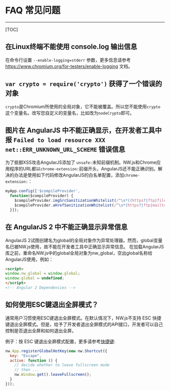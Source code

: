 # FAQ 常见问题
---

[TOC]

## 在Linux终端不能使用 console.log 输出信息
在命令行设置 `--enable-logging=stderr` 参数，更多信息请参考 https://www.chromium.org/for-testers/enable-logging 文档。

## `var crypto = require('crypto')` 获得了一个错误的对象
`crypto`是Chromium所使用的全局对象，它不能被覆盖。所以您不能使用`crypto`这个变量名。改写您自定义的变量名，比如改为`nodeCrypto`即可。

## 图片在 AngularJS 中不能正确显示，在开发者工具中报 `Failed to load resource XXX net::ERR_UNKNOWN_URL_SCHEME` 错误信息
为了抵御XSS攻击AngularJS添加了 `unsafe:`未知前缀机制。NW.js和Chrome应用程序的URL都以`chrome-extension:`前缀开头，AngularJS还不能正确识别。解决的办法是使用如下代码修改AngularJS的白名单配置，添加`chrome-extension:`：

```javascript
myApp.config(['$compileProvider',
  function($compileProvider) {
    $compileProvider.imgSrcSanitizationWhitelist(/^\s*((https?|ftp|file|blob|chrome-extension):|data:image\/)/);
    $compileProvider.aHrefSanitizationWhitelist(/^\s*(https?|ftp|mailto|tel|file|chrome-extension):/);
  }]);
```

## 在 AngularJS 2 中不能正确显示异常信息
AngularJS 2试图创建名为global的全局对象作为异常处理器。然而，global变量名已被NW.js使用，故不能在开发者工具中正确显示异常信息。
在加载AngularJS库之前，重命名NW.js中的global全局对象为nw_global，空出global名称给AngularJS使用，例如：
```html
<script>
window.nw_global = window.global;
window.global = undefined;
</script>
<!-- Angular 2 Dependencies -->
```

## 如何使用ESC键退出全屏模式？
通常用户习惯使用ESC键退出全屏模式。在默认情况下，NW.js不支持 ESC 快捷键退出全屏模式。但是，给予了开发者退出全屏模式的API接口，开发者可以自己控制是否退出全屏和如何退出全屏。

例子：按 ESC 键退出全屏模式配置，更多请参考[快捷键](../References/Shortcut.md):

```javascript
nw.App.registerGlobalHotKey(new nw.Shortcut({
  key: "Escape",
  active: function () {
    // decide whether to leave fullscreen mode
    // then ...
    nw.Window.get().leaveFullscreen();
  }
}));
```